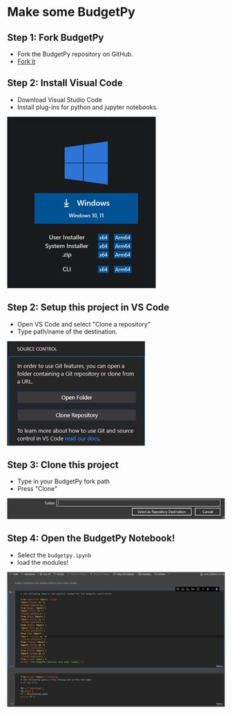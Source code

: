 # Make some BudgetPy

## Step 1: Fork BudgetPy

- Fork the BudgetPy repository on GitHub.
- [Fork it](https://github.com/KarmaScripter/BudgetPy)

## Step 2: Install Visual Code

- Download Visual Studio Code
- Install plug-ins for python and jupyter notebooks.

![image](https://github.com/KarmaScripter/BudgetPy/blob/master/etc/git/InstallVSCode.PNG)

## Step 2: Setup this project in VS Code

- Open VS Code and select "Clone a repository"
- Type path/name of the destination.

![image](https://github.com/KarmaScripter/BudgetPy/blob/master/etc/git/CloneRepository.PNG)

## Step 3: Clone this project

- Type in your BudgetPy fork path
- Press "Clone"

![image](https://github.com/KarmaScripter/BudgetPy/blob/master/etc/git/RepoDestination.PNG)

## Step 4: Open the BudgetPy Notebook!

- Select the `budgetpy.ipynb`
- load the modules! 

![image](https://github.com/KarmaScripter/BudgetPy/blob/master/etc/git/RunNotebook.PNG)
